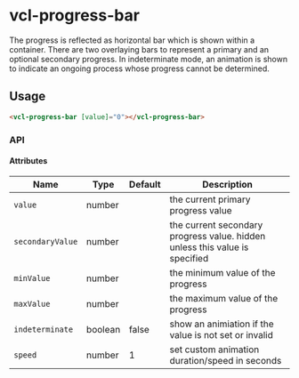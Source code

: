 # vcl-progress-bar

The progress is reflected as horizontal bar which is shown within a container.
There are two overlaying bars to represent a primary and an optional secondary progress.
In indeterminate mode, an animation is shown to indicate an ongoing process whose progress cannot be determined.

## Usage

```html
<vcl-progress-bar [value]="0"></vcl-progress-bar>
```

### API

#### Attributes

| Name                | Type        | Default            | Description
| ------------        | ----------- | ------------------ |--------------
| `value`             | number      |                    | the current primary progress value
| `secondaryValue`    | number      |                    | the current secondary progress value. hidden unless this value is specified
| `minValue`          | number      |                    | the minimum value of the progress
| `maxValue`          | number      |                    | the maximum value of the progress
| `indeterminate`     | boolean     | false              | show an animiation if the value is not set or invalid
| `speed`             | number      | 1                  | set custom animation duration/speed in seconds
